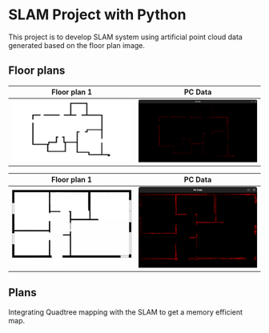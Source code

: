 # SLAM Project with Python

This project is to develop SLAM system using artificial point cloud data generated based on the floor plan image.

## Floor plans

Floor plan 1 | PC Data
:-----------:|:----------:
![Floor plan 1](Images/floor_plan.png) | ![PC Data 1](Images/pc_data.png)

Floor plan 1 | PC Data
:-----------:|:----------:
![Floor plan 1](Images/floor_plan1.jpg) | ![PC Data 1](Images/pc_data1.png)

## Plans

Integrating Quadtree mapping with the SLAM to get a memory efficient map.
